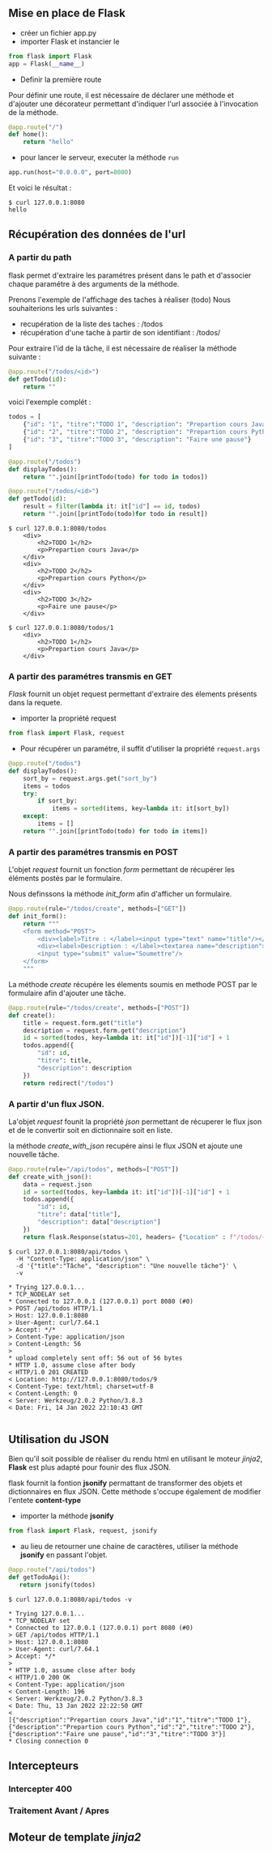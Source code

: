 ## Mise en place de Flask

* créer un fichier app.py
* importer Flask et instancier le

```python
from flask import Flask 
app = Flask(__name__)
```

* Definir la première route

Pour définir une route, il est nécessaire de déclarer une méthode et 
d'ajouter une décorateur permettant d'indiquer l'url associée à l'invocation de la méthode.

````python
@app.route("/")
def home():
    return "hello"
````

* pour lancer le serveur, executer la méthode `run`
````python
app.run(host="0.0.0.0", port=8080)
````

Et voici le résultat : 
```
$ curl 127.0.0.1:8080
hello
```

## Récupération des données de l'url

### A partir du path

flask permet d'extraire les paramétres présent dans le path et d'associer
chaque paramétre à des arguments de la méthode.

Prenons l'exemple de l'affichage des taches à réaliser (todo)
Nous souhaiterions les urls suivantes : 
- recupération de la liste des taches : /todos
- récupération d'une tache à partir de son identifiant : /todos/<id>

Pour extraire l'id de la tâche, il est nécessaire de réaliser la méthode suivante : 

```python
@app.route("/todos/<id>")
def getTodo(id):
    return ""
```

voici l'exemple complét : 


````python
todos = [
    {"id": "1", "titre":"TODO 1", "description": "Prepartion cours Java"},
    {"id": "2", "titre":"TODO 2", "description": "Prepartion cours Python"},
    {"id": "3", "titre":"TODO 3", "description": "Faire une pause"}
]

@app.route("/todos")
def displayTodos():
    return "".join([printTodo(todo) for todo in todos])

@app.route("/todos/<id>")
def getTodo(id):
    result = filter(lambda it: it["id"] == id, todos)
    return "".join([printTodo(todo)for todo in result])
````
```
$ curl 127.0.0.1:8080/todos
    <div>
        <h2>TODO 1</h2>
        <p>Prepartion cours Java</p> 
    </div>
    <div>
        <h2>TODO 2</h2>
        <p>Prepartion cours Python</p> 
    </div>
    <div>
        <h2>TODO 3</h2>
        <p>Faire une pause</p> 
    </div>
    
$ curl 127.0.0.1:8080/todos/1
    <div>
        <h2>TODO 1</h2>
        <p>Prepartion cours Java</p> 
    </div>
```

### A partir des paramétres transmis en GET

*Flask* fournit un objet request permettant d'extraire des élements présents dans la requete.

- importer la propriété request
````python
from flask import Flask, request
````
- Pour récupérer un paramétre, il suffit d'utiliser la propriété `request.args`

```python
@app.route("/todos")
def displayTodos():
    sort_by = request.args.get("sort_by")
    items = todos
    try:
        if sort_by:
            items = sorted(items, key=lambda it: it[sort_by])
    except:
        items = []
    return "".join([printTodo(todo) for todo in items])
```

### A partir des paramétres transmis en POST

L'objet *request* fournit un fonction *form* permettant de récupérer les éléments
postés par le formulaire.

Nous definssons la méthode *init_form* afin d'afficher un formulaire.

````python
@app.route(rule="/todos/create", methods=["GET"])
def init_form():
    return """
    <form method="POST">
        <div><label>Titre : </label><input type="text" name="title"/></div>
        <div><label>Description : </label><textarea name="description"></textarea></div>
        <input type="submit" value="Soumettre"/> 
    </form>
    """
````

La méthode *create* récupére les élements soumis en methode POST par le formulaire afin d'ajouter 
une tâche. 

````python
@app.route(rule="/todos/create", methods=["POST"])
def create():
    title = request.form.get("title")
    description = request.form.get("description")
    id = sorted(todos, key=lambda it: it["id"])[-1]["id"] + 1
    todos.append({
        "id": id,
        "titre": title,
        "description": description
    })
    return redirect("/todos")
````
### A partir d'un flux JSON.

La'objet *request* founit la propriété *json* permettant de récuperer le flux json et de le convertir
soit en dictionnaire soit en liste.

la méthode *create_with_json* recupére ainsi le flux JSON et ajoute une nouvelle tâche.

```python
@app.route(rule="/api/todos", methods=["POST"])
def create_with_json():
    data = request.json
    id = sorted(todos, key=lambda it: it["id"])[-1]["id"] + 1
    todos.append({
        "id": id,
        "titre": data["title"],
        "description": data["description"]
    })
    return flask.Response(status=201, headers= {"Location" : f"/todos/{id}"});
````



````shell
$ curl 127.0.0.1:8080/api/todos \
  -H "Content-Type: application/json" \
  -d '{"title":"Tâche", "description": "Une nouvelle tâche"}' \
  -v

* Trying 127.0.0.1...
* TCP_NODELAY set
* Connected to 127.0.0.1 (127.0.0.1) port 8080 (#0)
> POST /api/todos HTTP/1.1
> Host: 127.0.0.1:8080
> User-Agent: curl/7.64.1
> Accept: */*
> Content-Type: application/json
> Content-Length: 56
> 
* upload completely sent off: 56 out of 56 bytes
* HTTP 1.0, assume close after body
< HTTP/1.0 201 CREATED
< Location: http://127.0.0.1:8080/todos/9
< Content-Type: text/html; charset=utf-8
< Content-Length: 0
< Server: Werkzeug/2.0.2 Python/3.8.3
< Date: Fri, 14 Jan 2022 22:10:43 GMT


````


## Utilisation du JSON
Bien qu'il soit possible de réaliser du rendu html en utilisant le moteur *jinja2*, **Flask** est plus adapté pour founir
des flux JSON.

flask fournit la fontion **jsonify** permattant de transformer des objets et dictionnaires en flux JSON. 
Cette méthode s'occupe également de modifier l'entete **content-type** 

- importer la méthode **jsonify**

```python
from flask import Flask, request, jsonify
```

- au lieu de retourner une chaine de caractères, 
utiliser la méthode **jsonify** en passant l'objet.

```python
@app.route("/api/todos")
def getTodoApi():
   return jsonify(todos)
```

```
$ curl 127.0.0.1:8080/api/todos -v

* Trying 127.0.0.1...
* TCP_NODELAY set
* Connected to 127.0.0.1 (127.0.0.1) port 8080 (#0)
> GET /api/todos HTTP/1.1
> Host: 127.0.0.1:8080
> User-Agent: curl/7.64.1
> Accept: */*
> 
* HTTP 1.0, assume close after body
< HTTP/1.0 200 OK
< Content-Type: application/json
< Content-Length: 196
< Server: Werkzeug/2.0.2 Python/3.8.3
< Date: Thu, 13 Jan 2022 22:22:50 GMT
< 
[{"description":"Prepartion cours Java","id":"1","titre":"TODO 1"},{"description":"Prepartion cours Python","id":"2","titre":"TODO 2"},{"description":"Faire une pause","id":"3","titre":"TODO 3"}]
* Closing connection 0

```


## Intercepteurs

### Intercepter 400

### Traitement Avant / Apres

## Moteur de template *jinja2*